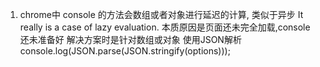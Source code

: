  1. chrome中 console 的方法会数组或者对象进行延迟的计算, 类似于异步
 It really is a case of lazy evaluation.
 本质原因是页面还未完全加载,console 还未准备好
 解决方案时是针对数组或对象 使用JSON解析
 console.log(JSON.parse(JSON.stringify(options)));